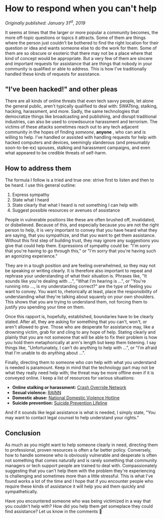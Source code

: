 # How to respond when you can't help

_Originally published: January 31<sup>st</sup>, 2019_

It seems at times that the larger or more popular a community becomes, the more off-topic questions or topics it attracts. Some of them are things where the person just couldn't be bothered to find the right location for their question or idea and wants someone else to do the work for them. Some of them are so obscure or esoteric that there may not be a place where that kind of concept would be appropriate. But a very few of them are sincere and important requests for assistance that are things that nobody in your community is qualified or able to address. This is how I've traditionally handled these kinds of requests for assistance.

## "I've been hacked!" and other pleas

There are all kinds of online threats that even tech savvy people, let alone the general public, aren't typically qualified to deal with: SWATting, stalking, hacking, harassment, and more. Sadly, the same technologies that democratize things like broadcasting and publishing, and disrupt traditional industries, can also be used to crowdsource harassment and terrorism. The victims of these attacks sometimes reach out to any tech adjacent community in the hopes of finding _someone_, **anyone** , who can and is willing to help. I've handled or assisted with handling requests for help with hacked computers and devices, seemingly slanderous (and presumably soon-to-be-ex) spouses, stalking and harassment campaigns, and even what appeared to be credible threats of self-harm.

## How to address them

The formula I follow is a tried and true one: strive first to listen and then to be heard. I use this general outline:

1. Express sympathy
2. State what I heard
3. State clearly that what I heard is not something I can help with
4. Suggest possible resources or avenues of assistance

People in vulnerable positions like these are often brushed off, invalidated, or disbelieved. Because of this, and especially because you are not the right person to help, it is very important to convey that you have heard what they are saying, that you sympathize, and that you want to get them assistance. Without this first step of building trust, they may ignore any suggestions you give that could help them. Expressions of sympathy could be: "I'm sorry that you're having to go through this," or "I'm sorry that you're having such an agonizing experience."

They are in a tough position and are feeling overwhelmed, so they may not be speaking or writing clearly. It is therefore also important to repeat and rephrase your understanding of what their situation is. Phrases like, "It sounds like you're dealing with ...", "What I'm hearing is ...", or "You're running into ..., is my understanding correct?" are the type of feeling you want to convey. You want to, rhetorically at least, place the responsibility of understanding what they're talking about squarely on your own shoulders. This shows that you are trying to understand them, not forcing them to justify you spending your time on them.

Once this rapport is, hopefully, established, boundaries have to be clearly stated. After all, they are asking for something that you can't, won't, or aren't allowed to give. Those who are desperate for assistance may, like a drowning victim, grab for and cling to any hope of help. Stating clearly and plainly that you are not someone that will be able to fix their problem is how you hold them metaphorically at arm's length but keep them listening. I say things like, "Unfortunately, I can't do anything to help with ...", or "I'm afraid that I'm unable to do anything about ...".

Finally, directing them to someone who _can_ help with what you understand is needed is paramount. Keep in mind that the technology part may not be what they really need help with; the threat may be more offline even if it is conveyed online. I keep a list of resources for various situations:

- **Online stalking or harassment:** [Crash Override Network](http://www.crashoverridenetwork.com)
- **Sexual violence:** [RAINN](http://www.rainn.org)
- **Domestic abuse:** [National Domestic Violence Hotline](https://www.thehotline.org)
- **Suicide prevention:** [Suicide Prevention Lifeline](https://suicidepreventionlifeline.org)

And if it sounds like legal assistance is what is needed, I simply state, "You may want to contact legal counsel to help understand your rights."

## Conclusion

As much as you might want to help someone clearly in need, directing them to professional, proven resources is often a far better policy. Conversely, how to handle someone who is obviously vulnerable and desperate is often not something that comes naturally and is rarely something that community managers or tech support people are trained to deal with. Compassionately suggesting that you can't help them with the problem they're experiencing is challenging and sometimes more than a little stressful. This is what I've found works a lot of the time and I hope that if you encounter people who require these kinds of assistance it will help you aid them quickly and sympathetically.

Have you encountered someone who was being victimized in a way that you couldn't help with? How did you help them get someplace they could find assistance? Let us know in the comments 💖
